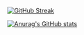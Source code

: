 [![GitHub Streak](https://streak-stats.demolab.com?user=ltw0781&locale=ko)](https://git.io/streak-stats)


[![Anurag's GitHub stats](https://github-readme-stats.vercel.app/api?username=ltw0781)](https://github.com/ltw0781/github-readme-stats)
